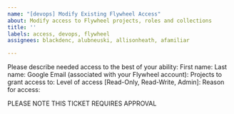 ```yaml
---
name: "[devops] Modify Existing Flywheel Access"
about: Modify access to Flywheel projects, roles and collections
title: ''
labels: access, devops, flywheel
assignees: blackdenc, alubneuski, allisonheath, afamiliar

---
```


Please describe needed access to the best of your ability:
First name: 
Last name: 
Google Email (associated with your Flywheel account):
Projects to grant access to:
Level of access [Read-Only, Read-Write, Admin]: 
Reason for access:


PLEASE NOTE THIS TICKET REQUIRES APPROVAL
